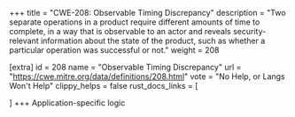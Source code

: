 +++
title = "CWE-208: Observable Timing Discrepancy"
description	= "Two separate operations in a product require different amounts of time to complete, in a way that is observable to an actor and reveals security-relevant information about the state of the product, such as whether a particular operation was successful or not."
weight = 208

[extra]
id = 208
name = "Observable Timing Discrepancy"
url = "https://cwe.mitre.org/data/definitions/208.html"
vote = "No Help, or Langs Won't Help"
clippy_helps = false
rust_docs_links = [
	
]
+++
Application-specific logic
